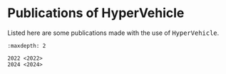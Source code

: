 # Publications of HyperVehicle

Listed here are some publications made with the use of <tt>HyperVehicle</tt>.

```{toctree}
:maxdepth: 2

2022 <2022>
2024 <2024>
```
